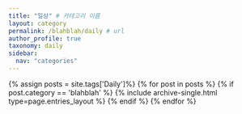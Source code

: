 ```yaml
---
title: "일상" # 카테고리 이름
layout: category
permalink: /blahblah/daily # url
author_profile: true
taxonomy: daily
sidebar:
  nav: "categories"
---
```


{% assign posts = site.tags['Daily']%}
{% for post in posts %}
  {% if post.category == 'blahblah' %}
    {% include archive-single.html type=page.entries_layout %}
  {% endif %}
{% endfor %}